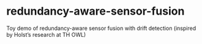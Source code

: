 # redundancy-aware-sensor-fusion
Toy demo of redundancy-aware sensor fusion with drift detection (inspired by Holst’s research at TH OWL)
